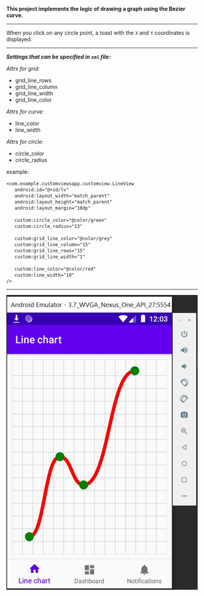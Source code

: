 **This project implements the logic of drawing a graph using the Bezier curve.**

---

When you click on any circle point, a toast with the `X` and `Y` coordinates is displayed.

---

_**Settings that can be specified in `xml` file:**_

_Attrs for grid:_
- grid_line_rows
- grid_line_column
- grid_line_width
- grid_line_color


_Attrs for curve:_
- line_color
- line_width


_Attrs for circle:_
- circle_color
- circle_radius


example:

```
<com.example.customviewsapp.customview.LineView
   android:id="@+id/lv"
   android:layout_width="match_parent"
   android:layout_height="match_parent"
   android:layout_margin="10dp"

   custom:circle_color="@color/green"
   custom:circle_radius="13"

   custom:grid_line_color="@color/grey"
   custom:grid_line_column="15"
   custom:grid_line_rows="15"
   custom:grid_line_width="1"

   custom:line_color="@color/red"
   custom:line_width="10" 
/>
```


---

![Chart example](/app/src/main/assets/1.jpg)